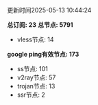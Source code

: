 更新时间2025-05-13 10:44:24

**总订阅: 23**
**总节点: 5791**
- vless节点: 14

**google ping有效节点: 173**
- ss节点: 101
- v2ray节点: 57
- trojan节点: 13
- ssr节点: 2
